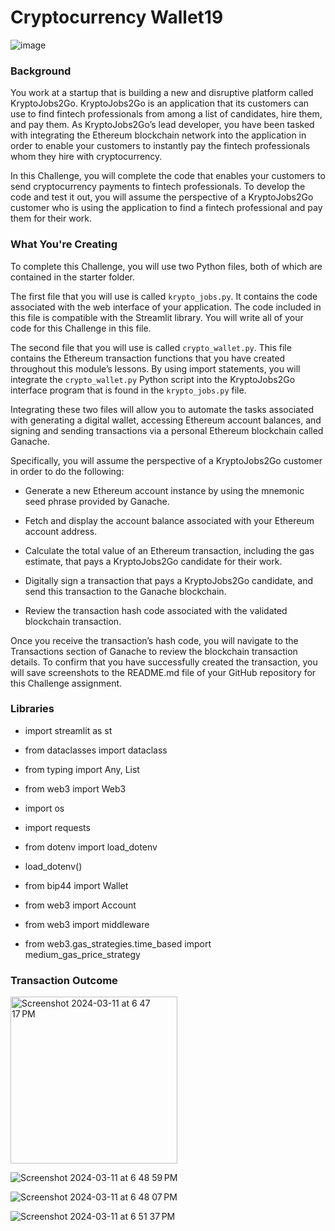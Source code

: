 # Cryptocurrency Wallet19

![image](https://github.com/ikafit808/Cryptocurrency-Wallet19/assets/142754993/b50012f3-d8aa-4453-8726-75085bfe7f77)

### Background

You work at a startup that is building a new and disruptive platform called KryptoJobs2Go. KryptoJobs2Go is an application that its customers can use to find fintech professionals from among a list of candidates, hire them, and pay them. As KryptoJobs2Go’s lead developer, you have been tasked with integrating the Ethereum blockchain network into the application in order to enable your customers to instantly pay the fintech professionals whom they hire with cryptocurrency.

In this Challenge, you will complete the code that enables your customers to send cryptocurrency payments to fintech professionals. To develop the code and test it out, you will assume the perspective of a KryptoJobs2Go customer who is using the application to find a fintech professional and pay them for their work.

### What You're Creating

To complete this Challenge, you will use two Python files, both of which are contained in the starter folder.

The first file that you will use is called `krypto_jobs.py`. It contains the code associated with the web interface of your application. The code included in this file is compatible with the Streamlit library. You will write all of your code for this Challenge in this file.

The second file that you will use is called `crypto_wallet.py`. This file contains the Ethereum transaction functions that you have created throughout this module’s lessons. By using import statements, you will integrate the `crypto_wallet.py` Python script into the KryptoJobs2Go interface program that is found in the `krypto_jobs.py` file.

Integrating these two files will allow you to automate the tasks associated with generating a digital wallet, accessing Ethereum account balances, and signing and sending transactions via a personal Ethereum blockchain called Ganache.

Specifically, you will assume the perspective of a KryptoJobs2Go customer in order to do the following:

* Generate a new Ethereum account instance by using the mnemonic seed phrase provided by Ganache.

* Fetch and display the account balance associated with your Ethereum account address.

* Calculate the total value of an Ethereum transaction, including the gas estimate, that pays a KryptoJobs2Go candidate for their work.


* Digitally sign a transaction that pays a KryptoJobs2Go candidate, and send this transaction to the Ganache blockchain.

* Review the transaction hash code associated with the validated blockchain transaction.

Once you receive the transaction’s hash code, you will navigate to the Transactions section of Ganache to review the blockchain transaction details. To confirm that you have successfully created the transaction, you will save screenshots to the README.md file of your GitHub repository for this Challenge assignment.

### Libraries
- import streamlit as st
- from dataclasses import dataclass
- from typing import Any, List
- from web3 import Web3
- import os
- import requests
- from dotenv import load_dotenv

- load_dotenv()
- from bip44 import Wallet
- from web3 import Account
- from web3 import middleware
- from web3.gas_strategies.time_based import medium_gas_price_strategy

### Transaction Outcome
<img width="267" alt="Screenshot 2024-03-11 at 6 47 17 PM" src="https://github.com/ikafit808/Cryptocurrency-Wallet19/assets/142754993/fdb8636a-0f82-4ba6-a67e-a6c2dd8e728e">

![Screenshot 2024-03-11 at 6 48 59 PM](https://github.com/ikafit808/Cryptocurrency-Wallet19/assets/142754993/ec91a3b1-f609-4d94-adbd-0054027faa10)

![Screenshot 2024-03-11 at 6 48 07 PM](https://github.com/ikafit808/Cryptocurrency-Wallet19/assets/142754993/97407763-6960-4ab1-80c6-c70fd78ffb8e)

![Screenshot 2024-03-11 at 6 51 37 PM](https://github.com/ikafit808/Cryptocurrency-Wallet19/assets/142754993/28f0ad43-a9dd-4881-9180-7ece2697b4bf)





